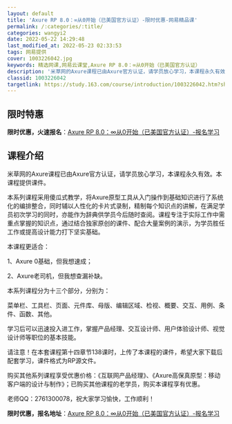 ```yaml
---
layout: default
title: 'Axure RP 8.0：∞从0开始（已美国官方认证）-限时优惠-网易精品课'
permalink: /:categories/:title/
categories: wangyi2
date: 2022-05-22 14:29:48
last_modified_at: 2022-05-23 02:33:53
tags: 网易提供
cover: 1003226042.jpg
keywords: 精选网课,网易云课堂,Axure RP 8.0：∞从0开始（已美国官方认证）
description: '米草网的Axure课程已由Axure官方认证，请学员放心学习，本课程永久有效。本课程提供课件。本系列课程采用傻瓜式教学，'
classid: 1003226042
targetlink: https://study.163.com/course/introduction/1003226042.htm?share=1&shareId=1025206652&utm_campaign=share&utm_medium=iphoneShare&utm_source=&utm_u=1025206652
---
```


## 限时特惠

**限时优惠，火速报名**：[Axure RP 8.0：∞从0开始（已美国官方认证）-报名学习](https://study.163.com/course/introduction/1003226042.htm?share=1&shareId=1025206652&utm_campaign=share&utm_medium=iphoneShare&utm_source=&utm_u=1025206652)

## 课程介绍

米草网的Axure课程已由Axure官方认证，请学员放心学习，本课程永久有效。本课程提供课件。 



本系列课程采用傻瓜式教学，将Axure原型工具从入门操作到基础知识进行了系统化的编排整合，同时辅以人性化的卡片式录制，精制每个知识点的讲解，在满足学员初次学习的同时，亦能作为辞典供学员今后随时查阅。课程专注于实际工作中需重点掌握的知识点，通过结合独家原创的课件、配合大量案例的演示，为学员胜任工作或提高设计能力打下坚实基础。



本课程更适合：

1、Axure 0基础，但我想速成；

2、Axure老司机，但我想查漏补缺。



本系列课程分为十三个部分，分别为：

菜单栏、工具栏、页面、元件库、母版、编辑区域、检视、概要、交互、用例、条件、函数、其他。



学习后可以迅速投入进工作，掌握产品经理、交互设计师、用户体验设计师、视觉设计师等职位的基本技能。



请注意！在本套课程第十四章节138课时，上传了本课程的课件，希望大家下载后配套学习，课件格式为RP源文件。



购买其他系列课程享受优惠价格：《互联网产品经理》、《Axure高保真原型：移动客户端的设计与制作》；已购买其他课程的老学员，购买本课程享有优惠。



老师QQ：2761300078，祝大家学习愉快，工作顺利！

**限时优惠，报名地址**：[Axure RP 8.0：∞从0开始（已美国官方认证）-报名学习](https://study.163.com/course/introduction/1003226042.htm?share=1&shareId=1025206652&utm_campaign=share&utm_medium=iphoneShare&utm_source=&utm_u=1025206652)

